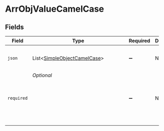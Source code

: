 # ArrObjValueCamelCase


## Fields

| Field                                                                       | Type                                                                        | Required                                                                    | Description                                                                 | Example                                                                     |
| --------------------------------------------------------------------------- | --------------------------------------------------------------------------- | --------------------------------------------------------------------------- | --------------------------------------------------------------------------- | --------------------------------------------------------------------------- |
| `json`                                                                      | List<[SimpleObjectCamelCase](../../models/shared/SimpleObjectCamelCase.md)> | :heavy_minus_sign:                                                          | N/A                                                                         | [<br/>"...",<br/>"..."<br/>]                                                |
| `required`                                                                  | *Optional<Object>*                                                          | :heavy_minus_sign:                                                          | N/A                                                                         |                                                                             |